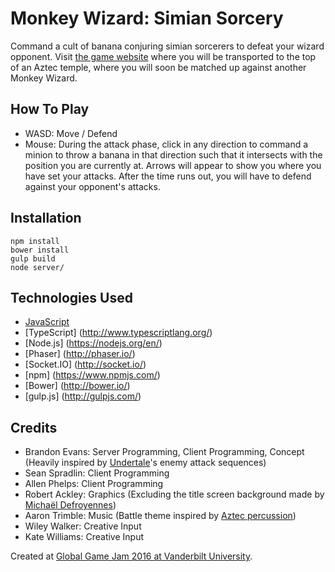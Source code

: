 # Monkey Wizard: Simian Sorcery

Command a cult of banana conjuring simian sorcerers to defeat your wizard opponent. Visit [the game website](http://monkeywizard.herokuapp.com) where you will be transported to the top of an Aztec temple, where you will soon be matched up against another Monkey Wizard.

## How To Play
- WASD: Move / Defend
- Mouse: During the attack phase, click in any direction to command a minion to throw a banana in that direction such that it intersects with the position you are currently at. Arrows will appear to show you where you have set your attacks. After the time runs out, you will have to defend against your opponent's attacks.

## Installation
```
npm install
bower install
gulp build
node server/
```

## Technologies Used
- [JavaScript](https://en.wikipedia.org/wiki/JavaScript)
- [TypeScript] (http://www.typescriptlang.org/)
- [Node.js] (https://nodejs.org/en/)
- [Phaser] (http://phaser.io/)
- [Socket.IO] (http://socket.io/)
- [npm] (https://www.npmjs.com/)
- [Bower] (http://bower.io/)
- [gulp.js] (http://gulpjs.com/)

## Credits
- Brandon Evans: Server Programming, Client Programming, Concept (Heavily inspired by [Undertale](http://undertale.com/)'s enemy attack sequences)
- Sean Spradlin: Client Programming
- Allen Phelps: Client Programming
- Robert Ackley: Graphics (Excluding the title screen background made by [Michaël Defroyennes](http://mdefroyennes.blogspot.com/))
- Aaron Trimble: Music (Battle theme inspired by [Aztec percussion](https://www.youtube.com/watch?v=D28FAFJqMcM))
- Wiley Walker: Creative Input
- Kate Williams: Creative Input

Created at [Global Game Jam 2016 at Vanderbilt University](http://globalgamejam.org/2016/games/monkey-wizard).
